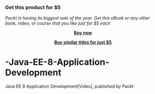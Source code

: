 
### Get this product for $5

<i>Packt is having its biggest sale of the year. Get this eBook or any other book, video, or course that you like just for $5 each</i>


<b><p align='center'>[Buy now](https://packt.link/9781788622189)</p></b>


<b><p align='center'>[Buy similar titles for just $5](https://subscription.packtpub.com/search)</p></b>


# -Java-EE-8-Application-Development
 Java EE 8 Application Development[Video], published by Packt
